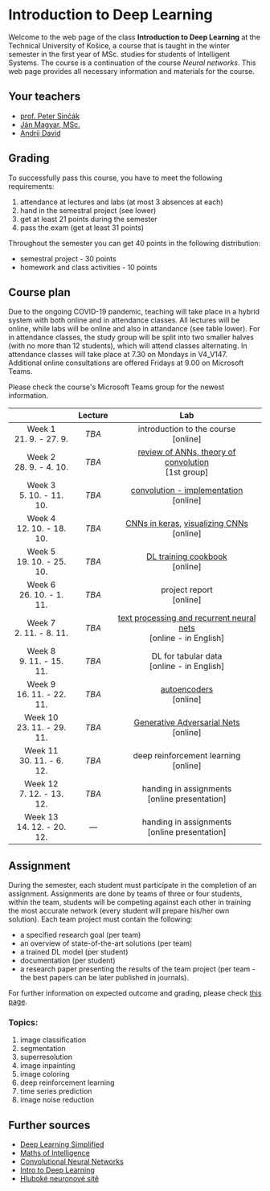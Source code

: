 # Introduction to Deep Learning

Welcome to the web page of the class **Introduction to Deep Learning** at the Technical University of Košice, a course that is taught in the winter semester in the first year of MSc. studies for students of Intelligent Systems. The course is a continuation of the course *Neural networks*. This web page provides all necessary information and materials for the course.

## Your teachers
 - [prof. Peter Sinčák](https://www.petersincak.com)
 - [Ján Magyar, MSc.](http://www.cloudai.sk/people-janmagyar/)
 - [Andrij David](http://www.cloudai.sk/people-davidrasamoelina/)

## Grading
To successfully pass this course, you have to meet the following requirements:

1. attendance at lectures and labs (at most 3 absences at each)
2. hand in the semestral project (see lower)
3. get at least 21 points during the semester
4. pass the exam (get at least 31 points)

Throughout the semester you can get 40 points in the following distribution:

  - semestral project - 30 points
  - homework and class activities - 10 points

## Course plan
Due to the ongoing COVID-19 pandemic, teaching will take place in a hybrid system with both online and in attendance classes. All lectures will be online, while labs will be online and also in attandance (see table lower). For in attendance classes, the study group will be split into two smaller halves (with no more than 12 students), which will attend classes alternating. In attendance classes will take place at 7.30 on Mondays in V4_V147. Additional online consultations are offered Fridays at 9.00 on Microsoft Teams.

Please check the course's Microsoft Teams group for the newest information.

|                              | **Lecture** |                               **Lab**                              |
|:----------------------------:|:-----------:|:------------------------------------------------------------------:|
|   Week 1<br>21. 9. - 27. 9.  |    *TBA*    |               introduction to the course<br>[online]               |
|   Week 2<br>28. 9. - 4. 10.  |    *TBA*    |        [review of ANNs, theory of convolution](labs/lab02-ANNs-and-convolution.ipynb)<br>[1st group]        |
|  Week 3<br>5. 10. - 11. 10.  |    *TBA*    |             [convolution - implementation](labs/lab03-convolution-from-scratch.ipynb)<br>[online]            |
|  Week 4<br>12. 10. - 18. 10. |    *TBA*    |                [CNNs in keras](labs/lab04-convolutional-neural-networks-lenet.ipynb), [visualizing CNNs](labs/lab04b-cnn-visualization.ipynb)<br>[online]               |
|  Week 5<br>19. 10. - 25. 10. |    *TBA*    |  [DL training cookbook](labs/lab05-deep-learning-cookbook.ipynb)<br>[online]  |
|  Week 6<br>26. 10. - 1. 11.  |    *TBA*    |                      project report<br>[online]                    |
|   Week 7<br>2. 11. - 8. 11.  |    *TBA*    | [text processing and recurrent neural nets](labs/lab07-Intro-to-text-processing-in-Deep-Learning.ipynb)<br>[online - in English] |
|  Week 8<br>9. 11. - 15. 11.  |    *TBA*    |             DL for tabular data<br>[online - in English]           |
|  Week 9<br>16. 11. - 22. 11. |    *TBA*    | [autoencoders](labs/lab09-introduction-to-autoencoders.ipynb)<br>[online] |
| Week 10<br>23. 11. - 29. 11. |    *TBA*    | [Generative Adversarial Nets](labs/lab10-generative-adversarial-networks.ipynb)<br>[online] |
|  Week 11<br>30. 11. - 6. 12. |    *TBA*    |               deep reinforcement learning<br>[online]              |
|  Week 12<br>7. 12. - 13. 12. |    *TBA*    |           handing in assignments<br>[online presentation]          |
| Week 13<br>14. 12. - 20. 12. |     *—*     |           handing in assignments<br>[online presentation]          |

## Assignment
During the semester, each student must participate in the completion of an assignment. Assignments are done by teams of three or four students, within the team, students will be competing against each other in training the most accurate network (every student will prepare his/her own solution). Each team project must contain the following:

 - a specified research goal (per team)
 - an overview of state-of-the-art solutions (per team)
 - a trained DL model (per student)
 - documentation (per student)
 - a research paper presenting the results of the team project (per team - the best papers can be later published in journals).

For further information on expected outcome and grading, please check [this page](assignment.md).

### Topics:
 1. image classification
 2. segmentation
 3. superresolution
 4. image inpainting
 5. image coloring
 6. deep reinforcement learning
 7. time series prediction
 8. image noise reduction

## Further sources
 - [Deep Learning Simplified](https://www.youtube.com/watch?v=b99UVkWzYTQ&list=PLjJh1vlSEYgvGod9wWiydumYl8hOXixNu )
 - [Maths of Intelligence](https://www.youtube.com/watch?v=xRJCOz3AfYY&list=PL2-dafEMk2A7mu0bSksCGMJEmeddU_H4D)
 - [Convolutional Neural Networks](https://www.youtube.com/watch?v=ArPaAX_PhIs&list=PLkDaE6sCZn6Gl29AoE31iwdVwSG-KnDzF)
 - [Intro to Deep Learning](http://introtodeeplearning.com)
 - [Hluboké neuronové sítě](https://www.vutbr.cz/www_base/zav_prace_soubor_verejne.php?file_id=119294)

